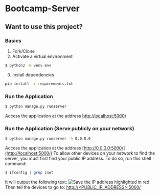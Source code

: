 # Bootcamp-Server

## Want to use this project?
### Basics
1. Fork/Clone
2. Activate a virtual environment
```sh
$ python3 -m venv env
```
3. Install dependencies
```sh
pip install -r requirements.txt
```


### Run the Application

```sh
$ python manage.py runserver
```

Access the application at the address [http://localhost:5000/](http://localhost:5000/)

### Run the Application (Serve publicly on your network)
```sh
$ python manage.py runserver -h 0.0.0.0
```
Access the application at the address [http://0.0.0.0:5000/](http://localhost:5000/)
To allow other devices on your network to find the server, you must first find your public IP address.
To do so, run this shell command:
```sh
$ ifconfig | grep inet
```
It will output the following text:
![Save the IP address highlighted in red](https://i.imgur.com/8dnVha0.png)
Then tell the devices to go to: [http://<PUBLIC_IP_ADDRESS>:5000/](http://<PUBLIC_IP_ADDRESS>:5000)

